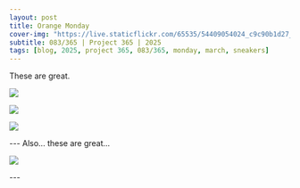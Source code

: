 ```yaml
---
layout: post
title: Orange Monday
cover-img: "https://live.staticflickr.com/65535/54409054024_c9c90b1d27_h.jpg"
subtitle: 083/365 | Project 365 | 2025
tags: [blog, 2025, project 365, 083/365, monday, march, sneakers]
---
```

<style>
  .intro-header.big-img {
    background-position:center; 
  }
</style>
These are great.
<p class="post-img-wrap">
  <img src="https://live.staticflickr.com/65535/54408002242_2ebc8c7205_h.jpg">
</p>
<p class="post-img-wrap">
  <img src="https://live.staticflickr.com/65535/54408002392_12610608d4_h.jpg">
</p>
<p class="post-img-wrap">
  <img src="https://live.staticflickr.com/65535/54409054024_c9c90b1d27_h.jpg">
</p>
---
Also... these are great...
<p class="post-img-wrap">
  <img src="https://live.staticflickr.com/65535/54409054109_16a0f6f64a_h.jpg">
</p>
---
